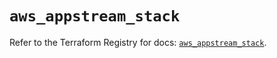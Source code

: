 # `aws_appstream_stack`

Refer to the Terraform Registry for docs: [`aws_appstream_stack`](https://registry.terraform.io/providers/hashicorp/aws/5.99.0/docs/resources/appstream_stack).

